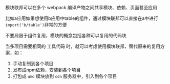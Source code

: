 模块联邦可以在多个 webpack 编译产物之间共享模块、依赖、页面甚至应用

比如a应用如果想使用b应用中table的组件，通过模块联邦可以直接在a中进行 `import('b/table')`非常的方便

不要局限于组件复用，模块的概念包括各种可以复用的代码块

当多项目需要相同的 工具代码 时，就可以考虑使用模块联邦，替代原来的复用方案，如：
1. 手动复制到各个项目
2. 发布成npm依赖，安装到各个项目
3. 打包成 `umd` 模块放到 `cdn` 服务器中，引入到各个项目
